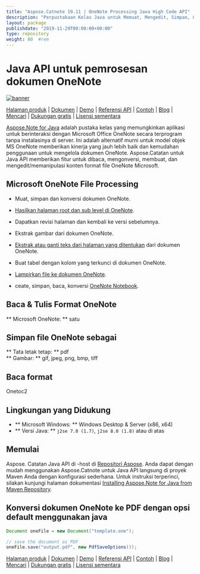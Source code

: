 ```yaml
---
title: "Aspose.Catnote 19.11 | OneNote Processing Java High Code API" 
description: "Perpustakaan Kelas Java untuk Memuat, Mengedit, Simpan, & Konversi Format OneNote. Mendukung halaman, gambar, teks, tabel, lampiran, tag, tugas, gaya teks, dan hyperlink." 
layout: package
publishdate: "2019-11-29T00:00:00+00:00"
type: repository
weight: 00	#rem
---
```


# Java API untuk pemrosesan dokumen OneNote
[![banner](../aspose_note-for-java-banner.png)](./)

[Halaman produk](https://products.aspose.com/note/java) | [Dokumen](https://docs.aspose.com/note/java/) | [Demo](https://products.aspose.app/note/family) | [Referensi API](https://apireference.aspose.com/note/java) | [Contoh](https://github.com/aspose-note/Aspose.Note-for-Java) | [Blog](https://blog.aspose.com/category/note/) | [Mencari](https://search.aspose.com/) | [Dukungan gratis](https://forum.aspose.com/c/note) | [Lisensi sementara](https://purchase.aspose.com/temporary-license)

[Aspose.Note for Java](https://products.aspose.com/note/java) adalah pustaka kelas yang memungkinkan aplikasi untuk berinteraksi dengan Microsoft Office OneNote secara terprogram tanpa instalasinya di server. Ini adalah alternatif murni untuk model objek MS OneNote memberikan kinerja yang jauh lebih baik dan kemudahan penggunaan untuk mengelola dokumen OneNote. Aspose.Catatan untuk Java API memberikan fitur untuk dibaca, mengonversi, membuat, dan mengedit/memanipulasi konten format file OneNote Microsoft.

## Microsoft OneNote File Processing
- Muat, simpan dan konversi dokumen OneNote.

- [Hasilkan halaman root dan sub level di OneNote](https://docs.aspose.com/note/java/working-with-pages/).
- Dapatkan revisi halaman dan kembali ke versi sebelumnya.
- Ekstrak gambar dari dokumen OneNote.

- [Ekstrak atau ganti teks dari halaman yang ditentukan](https://docs.aspose.com/note/java/working-with-text/) dari dokumen OneNote.
- Buat tabel dengan kolom yang terkunci di dokumen OneNote.

- [Lampirkan file ke dokumen OneNote](https://docs.aspose.com/note/java/working-with-attachments/).

- ceate, simpan, baca, konversi [OneNote Notebook](https://docs.aspose.com/note/java/working-with-onenote-notebook/).

## Baca & Tulis Format OneNote
** Microsoft OneNote: ** satu

## Simpan file OneNote sebagai
** Tata letak tetap: ** pdf \
** Gambar: ** gif, jpeg, png, bmp, tiff

## Baca format
Onetoc2

## Lingkungan yang Didukung
- ** Microsoft Windows: ** Windows Desktop & Server (x86, x64)
- ** Versi Java: ** `j2se 7.0 (1.7)`, `j2se 8.0 (1.8)` atau di atas

## Memulai

Aspose. Catatan Java API di -host di [Repositori Aspose](https://releases.aspose.com/note/java/). Anda dapat dengan mudah menggunakan Aspose.Catnote untuk Java API langsung di proyek Maven Anda dengan konfigurasi sederhana. Untuk instruksi terperinci, silakan kunjungi halaman dokumentasi [Installing Aspose.Note for Java from Maven Repository](https://docs.aspose.com/note/java/installation/).

## Konversi dokumen OneNote ke PDF dengan opsi default menggunakan java

```java
Document oneFile = new Document("template.one");

// save the document as PDF
oneFile.save("output.pdf", new PdfSaveOptions());
```

[Halaman produk](https://products.aspose.com/note/java) | [Dokumen](https://docs.aspose.com/note/java/) | [Demo](https://products.aspose.app/note/family) | [Referensi API](https://apireference.aspose.com/note/java) | [Contoh](https://github.com/aspose-note/Aspose.Note-for-Java) | [Blog](https://blog.aspose.com/category/note/) | [Mencari](https://search.aspose.com/) | [Dukungan gratis](https://forum.aspose.com/c/note) | [Lisensi sementara](https://purchase.aspose.com/temporary-license)
